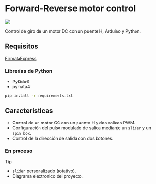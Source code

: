 # Forward-Reverse motor control
![](https://i.imgur.com/1yIAWnF.png)

Control de giro de un motor DC con un puente H, Arduino y Python.

## Requisitos

[FirmataExpress](https://github.com/MrYsLab/FirmataExpress)

### Librerías de Python

- PySide6
- pymata4

```bash
pip install -r requirements.txt
```

## Características
- Control de un motor CC con un puente H y dos salidas PWM.
- Configuración del pulso modulado de salida mediante un `slider` y un `spin box`.
- Control de la dirección de salida con dos botones.

### En proceso

> [!TIP]
>
> - `slider` personalizado (rotativo).
> - Diagrama electronico del proyecto.
